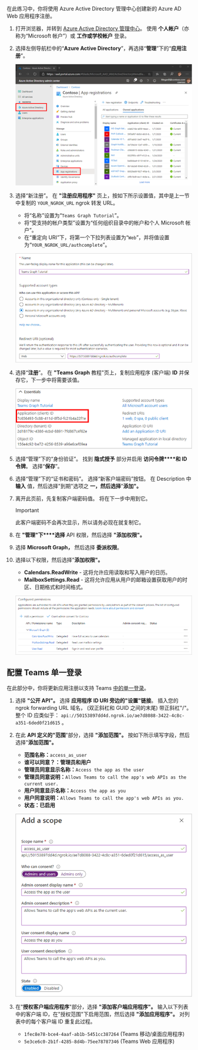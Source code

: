 <!-- markdownlint-disable MD002 MD041 -->

在此练习中，你将使用 Azure Active Directory 管理中心创建新的 Azure AD Web 应用程序注册。

1. 打开浏览器，并转到 [Azure Active Directory 管理中心](https://aad.portal.azure.com)。 使用 **个人帐户**（亦称为“Microsoft 帐户”）或 **工作或学校帐户** 登录。

1. 选择左侧导航栏中的“**Azure Active Directory**”，再选择“**管理**”下的“**应用注册**”。

    ![应用注册的屏幕截图 ](./images/aad-portal-app-registrations.png)

1. 选择“新注册”。 在 **"注册应用程序"** 页上，按如下所示设置值，其中是上一节中复制的 `YOUR_NGROK_URL` ngrok 转发 URL。

    - 将“名称”设置为“`Teams Graph Tutorial`”。
    - 将“受支持的帐户类型”设置为“任何组织目录中的帐户和个人 Microsoft 帐户”。
    - 在“重定向 URI”下，将第一个下拉列表设置为“`Web`”，并将值设置为“`YOUR_NGROK_URL/authcomplete`”。

    !["注册应用程序"页的屏幕截图](./images/aad-register-an-app.png)

1. 选择“**注册**”。 在 **"Teams Graph** 教程"页上，复制应用程序 (客户端) **ID** 并保存它，下一步中将需要该值。

    ![新应用注册的应用程序 ID 屏幕截图](./images/aad-application-id.png)

1. 选择“管理”下的“身份验证”。 找到 **隐式授予** 部分并启用 **访问令牌****和 ID 令牌**。 选择“**保存**”。

1. 选择“管理”下的“证书和密码”。 选择“新客户端密码”按钮。 在 Description 中 **输入** 值，然后选择"到期"选项之 **一，然后选择**"**添加"。**

1. 离开此页前，先复制客户端密码值。 将在下一步中用到它。

    > [!IMPORTANT]
    > 此客户端密码不会再次显示，所以请务必现在就复制它。

1. 在 **"管理"下****选择** API 权限，然后选择 **"添加权限"。**

1. 选择 **Microsoft Graph，** 然后选择 **委派权限**。

1. 选择以下权限，然后选择"**添加权限"。**

    - **Calendars.ReadWrite** - 这将允许应用读取和写入用户的日历。
    - **MailboxSettings.Read** - 这将允许应用从用户的邮箱设置获取用户的时区、日期格式和时间格式。

    ![已配置权限的屏幕截图](images/aad-configured-permissions.png)

## <a name="configure-teams-single-sign-on"></a>配置 Teams 单一登录

在此部分中，你将更新应用注册以支持 Teams [中的单一登录](/microsoftteams/platform/tabs/how-to/authentication/auth-aad-sso)。

1. 选择 **"公开 API"。** 选择 **应用程序** **ID URI 旁边的"设置"链接**。 插入您的 ngrok forwarding URL 域名， (双正斜杠和 GUID 之间的末尾) 带正斜杠"/"。 整个 ID 应类似于： `api://50153897dd4d.ngrok.io/ae7d8088-3422-4c8c-a351-6ded0f21d615` 。

1. 在此 **API 定义的"范围**"部分，选择 **"添加范围"。** 按如下所示填写字段，然后选择"**添加范围"。**

    - **范围名称：**`access_as_user`
    - **谁可以同意？：管理员和用户**
    - **管理员同意显示名称：**`Access the app as the user`
    - **管理员同意说明：**`Allows Teams to call the app's web APIs as the current user.`
    - **用户同意显示名称：**`Access the app as you`
    - **用户同意说明：**`Allows Teams to call the app's web APIs as you.`
    - **状态：已启用**

    !["添加范围"表单的屏幕截图](images/aad-add-scope.png)

1. 在"**授权客户端应用程序**"部分，选择 **"添加客户端应用程序"。** 输入以下列表中的客户端 ID，在"授权范围"下启用范围，然后选择 **"添加应用程序"。** 对列表中的每个客户端 ID 重复此过程。

    - `1fec8e78-bce4-4aaf-ab1b-5451cc387264` (Teams 移动/桌面应用程序) 
    - `5e3ce6c0-2b1f-4285-8d4b-75ee78787346` (Teams Web 应用程序) 
